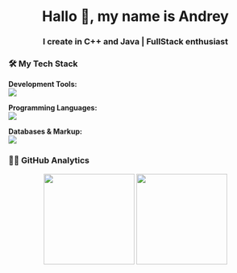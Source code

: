 <h1 align="center">Hallo 👋, my name is Andrey</h1>
<h3 align="center">I create in C++ and Java | FullStack enthusiast</h3>

### 🛠️ My Tech Stack

**Development Tools:**
<br>
<img src="https://skillicons.dev/icons?i=vscode,git,androidstudio,unreal" />

**Programming Languages:**
<br>
<img src="https://skillicons.dev/icons?i=cpp,java,python,html,css" />

**Databases & Markup:**
<br>
<img src="https://skillicons.dev/icons?i=mysql,xml" />

### 👨‍💻 GitHub Analytics

<p align="center">
  <img height="180em" src="https://github-readme-stats.vercel.app/api?username=AndreySparkLe&show_icons=true&theme=radical&include_all_commits=true"/>
  <img height="180em" src="https://github-readme-stats.vercel.app/api/top-langs/?username=AndreySparkLe&layout=compact&theme=radical&hide=javascript,typescript,scss"/>
</p>
